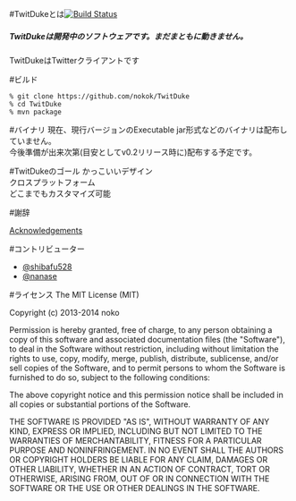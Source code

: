 #TwitDukeとは[![Build Status](https://travis-ci.org/nokok/TwitDuke.svg?branch=master)](https://travis-ci.org/nokok/TwitDuke)
##### TwitDukeは開発中のソフトウェアです。まだまともに動きません。
  
TwitDukeはTwitterクライアントです

#ビルド

    % git clone https://github.com/nokok/TwitDuke
    % cd TwitDuke
    % mvn package

#バイナリ
現在、現行バージョンのExecutable jar形式などのバイナリは配布していません。  
今後準備が出来次第(目安としてv0.2リリース時に)配布する予定です。  

#TwitDukeのゴール
かっこいいデザイン  
クロスプラットフォーム  
どこまでもカスタマイズ可能  

#謝辞

[Acknowledgements](https://github.com/nokok/TwitDuke/blob/master/acknowledgements.md)

#コントリビューター
* [@shibafu528](https://github.com/shibafu528)
* [@nanase](https://github.com/nanase)

#ライセンス
The MIT License (MIT)

Copyright (c) 2013-2014 noko

Permission is hereby granted, free of charge, to any person obtaining a copy
of this software and associated documentation files (the "Software"), to deal
in the Software without restriction, including without limitation the rights
to use, copy, modify, merge, publish, distribute, sublicense, and/or sell
copies of the Software, and to permit persons to whom the Software is
furnished to do so, subject to the following conditions:

The above copyright notice and this permission notice shall be included in
all copies or substantial portions of the Software.

THE SOFTWARE IS PROVIDED "AS IS", WITHOUT WARRANTY OF ANY KIND, EXPRESS OR
IMPLIED, INCLUDING BUT NOT LIMITED TO THE WARRANTIES OF MERCHANTABILITY,
FITNESS FOR A PARTICULAR PURPOSE AND NONINFRINGEMENT. IN NO EVENT SHALL THE
AUTHORS OR COPYRIGHT HOLDERS BE LIABLE FOR ANY CLAIM, DAMAGES OR OTHER
LIABILITY, WHETHER IN AN ACTION OF CONTRACT, TORT OR OTHERWISE, ARISING FROM,
OUT OF OR IN CONNECTION WITH THE SOFTWARE OR THE USE OR OTHER DEALINGS IN
THE SOFTWARE.
